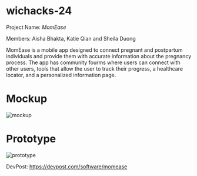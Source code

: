 # wichacks-24
Project Name: *MomEase*

Members: Aisha Bhakta, Katie Qian and Sheila Duong

MomEase is a mobile app designed to connect pregnant and postpartum individuals and provide them with accurate information about the pregnancy process. The app has community fourms where users can connect with other users, tools that allow the user to track their progress, a healthcare locator, and a personalized information page.

# Mockup

![mockup](https://github.com/aishabhakta/wichacks-24/assets/123145981/e301b89d-41ca-4e73-b30a-3d365ac2a00c)


# Prototype

![prototype](https://github.com/aishabhakta/wichacks-24/assets/123145981/246ec992-dbc4-4856-8456-59b2ca22af25)



DevPost: https://devpost.com/software/momease
